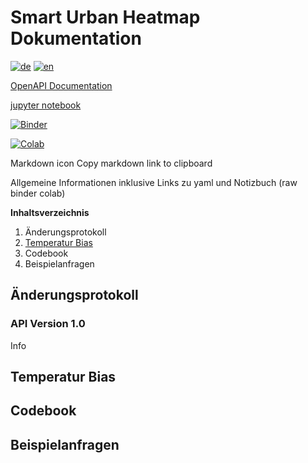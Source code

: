 # Smart Urban Heatmap Dokumentation

[![de](https://img.shields.io/badge/lang-de-green.svg)](de)
[![en](https://img.shields.io/badge/lang-en-red.svg)](/../../)


[OpenAPI Documentation](de/Swagger/)

[jupyter notebook](python_examples.ipynb)

[![Binder](https://mybinder.org/badge_logo.svg)](https://mybinder.org/v2/gh/JurekMueller/SUH_Bern_API_Doc/main?labpath=de/python_examples.ipynb)

[![Colab](https://colab.research.google.com/assets/colab-badge.svg)](https://colab.research.google.com/github/JurekMueller/SUH_Bern_API_Doc/blob/main/de/python_examples.ipynb)

Markdown icon Copy markdown link to clipboard 

Allgemeine Informationen inklusive Links zu yaml und Notizbuch (raw binder colab)


**Inhaltsverzeichnis**

1. Änderungsprotokoll
2. [Temperatur Bias](#temperature-bias)
3. Codebook
4. Beispielanfragen

## Änderungsprotokoll

### API Version 1.0
Info

## Temperatur Bias

## Codebook

## Beispielanfragen